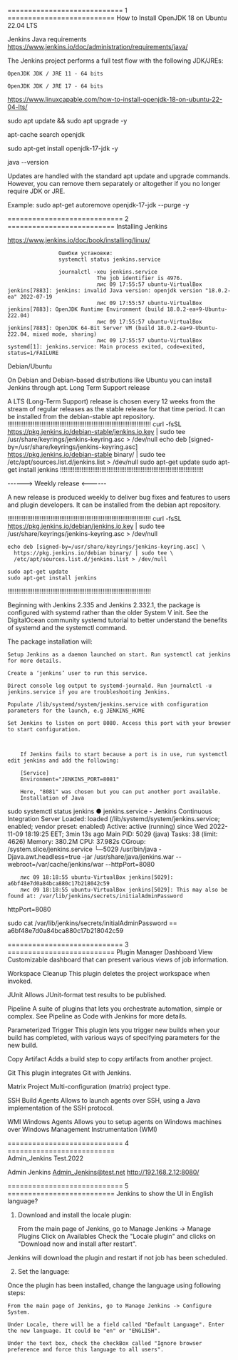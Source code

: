 ============================ 1 ==========================
	How to Install OpenJDK 18 on Ubuntu 22.04 LTS

Jenkins Java requirements 
https://www.jenkins.io/doc/administration/requirements/java/

The Jenkins project performs a full test flow with the following JDK/JREs:

    OpenJDK JDK / JRE 11 - 64 bits

    OpenJDK JDK / JRE 17 - 64 bits


https://www.linuxcapable.com/how-to-install-openjdk-18-on-ubuntu-22-04-lts/

sudo apt update && sudo apt upgrade -y

apt-cache search openjdk

sudo apt-get install openjdk-17-jdk -y

java --version

Updates are handled with the standard apt update and upgrade commands. 
However, you can remove them separately or altogether if you no longer require JDK or JRE.

Example:
sudo apt-get autoremove openjdk-17-jdk --purge -y

============================ 2 ==========================
			Installing Jenkins

https://www.jenkins.io/doc/book/installing/linux/

					Ошибки установки: 
					systemctl status jenkins.service

					journalctl -xeu jenkins.service
								The job identifier is 4976.
								лис 09 17:55:57 ubuntu-VirtualBox jenkins[7883]: jenkins: invalid Java version: openjdk version "18.0.2-ea" 2022-07-19
								лис 09 17:55:57 ubuntu-VirtualBox jenkins[7883]: OpenJDK Runtime Environment (build 18.0.2-ea+9-Ubuntu-222.04)
								лис 09 17:55:57 ubuntu-VirtualBox jenkins[7883]: OpenJDK 64-Bit Server VM (build 18.0.2-ea+9-Ubuntu-222.04, mixed mode, sharing)
								лис 09 17:55:57 ubuntu-VirtualBox systemd[1]: jenkins.service: Main process exited, code=exited, status=1/FAILURE

Debian/Ubuntu

On Debian and Debian-based distributions like Ubuntu you can install Jenkins through apt.
Long Term Support release

A LTS (Long-Term Support) release is chosen every 12 weeks from the stream of regular releases as the stable release for that time period. It can be installed from the debian-stable apt repository.
!!!!!!!!!!!!!!!!!!!!!!!!!!!!!!!!!!!!!!!!!!!!!!!!!!!!!!!!!!!!!!!!!!!!!!!!!!!!!!!!
	curl -fsSL https://pkg.jenkins.io/debian-stable/jenkins.io.key | sudo tee \
	  /usr/share/keyrings/jenkins-keyring.asc > /dev/null
	echo deb [signed-by=/usr/share/keyrings/jenkins-keyring.asc] \
	  https://pkg.jenkins.io/debian-stable binary/ | sudo tee \
	  /etc/apt/sources.list.d/jenkins.list > /dev/null
	sudo apt-get update
	sudo apt-get install jenkins
!!!!!!!!!!!!!!!!!!!!!!!!!!!!!!!!!!!!!!!!!!!!!!!!!!!!!!!!!!!!!!!!!!!!!!!!!!!!!!!!

------> Weekly release <------

A new release is produced weekly to deliver bug fixes and features to users and plugin developers. It can be installed from the debian apt repository.

!!!!!!!!!!!!!!!!!!!!!!!!!!!!!!!!!!!!!!!!!!!!!!!!!!!!!!!!!!!!!!!!!!!!!!!!!!!!!!!!
	curl -fsSL https://pkg.jenkins.io/debian/jenkins.io.key | sudo tee \
	  /usr/share/keyrings/jenkins-keyring.asc > /dev/null
	
	echo deb [signed-by=/usr/share/keyrings/jenkins-keyring.asc] \
	  https://pkg.jenkins.io/debian binary/ | sudo tee \
	  /etc/apt/sources.list.d/jenkins.list > /dev/null
	
	sudo apt-get update
	sudo apt-get install jenkins
!!!!!!!!!!!!!!!!!!!!!!!!!!!!!!!!!!!!!!!!!!!!!!!!!!!!!!!!!!!!!!!!!!!!!!!!!!!!!!!!

Beginning with Jenkins 2.335 and Jenkins 2.332.1, the package is configured with systemd rather than the older System V init. See the DigitalOcean community systemd tutorial to better understand the benefits of systemd and the systemctl command.

The package installation will:

    Setup Jenkins as a daemon launched on start. Run systemctl cat jenkins for more details.

    Create a ‘jenkins’ user to run this service.

    Direct console log output to systemd-journald. Run journalctl -u jenkins.service if you are troubleshooting Jenkins.

    Populate /lib/systemd/system/jenkins.service with configuration parameters for the launch, e.g JENKINS_HOME

    Set Jenkins to listen on port 8080. Access this port with your browser to start configuration.

	

		If Jenkins fails to start because a port is in use, run systemctl edit jenkins and add the following:

		[Service]
		Environment="JENKINS_PORT=8081"

		Here, "8081" was chosen but you can put another port available.
		Installation of Java

sudo systemctl status jenkins
		● jenkins.service - Jenkins Continuous Integration Server
			 Loaded: loaded (/lib/systemd/system/jenkins.service; enabled; vendor preset: enabled)
			 Active: active (running) since Wed 2022-11-09 18:19:25 EET; 3min 13s ago
		   Main PID: 5029 (java)
			  Tasks: 38 (limit: 4626)
			 Memory: 380.2M
				CPU: 37.982s
			 CGroup: /system.slice/jenkins.service
					 └─5029 /usr/bin/java -Djava.awt.headless=true -jar /usr/share/java/jenkins.war --webroot=/var/cache/jenkins/war --httpPort=8080

		лис 09 18:18:55 ubuntu-VirtualBox jenkins[5029]: a6bf48e7d0a84bca880c17b218042c59
		лис 09 18:18:55 ubuntu-VirtualBox jenkins[5029]: This may also be found at: /var/lib/jenkins/secrets/initialAdminPassword


httpPort=8080

sudo cat /var/lib/jenkins/secrets/initialAdminPassword == a6bf48e7d0a84bca880c17b218042c59

============================ 3 ==========================
					Plugin Manager
Dashboard 
	View Customizable dashboard that can present various views of job information. 

Workspace Cleanup 
	This plugin deletes the project workspace when invoked. 

JUnit 
	Allows JUnit-format test results to be published. 

Pipeline 
	A suite of plugins that lets you orchestrate automation, simple or complex. See Pipeline as Code with Jenkins for more details. 

Parameterized Trigger 
	This plugin lets you trigger new builds when your build has completed, with various ways of specifying parameters for the new build. 

Copy Artifact 
	Adds a build step to copy artifacts from another project. 

Git 
	This plugin integrates Git with Jenkins. 

Matrix Project 
	Multi-configuration (matrix) project type. 

SSH Build Agents 
	Allows to launch agents over SSH, using a Java implementation of the SSH protocol. 

WMI Windows Agents 
	Allows you to setup agents on Windows machines over Windows Management Instrumentation (WMI) 

============================ 4 ==========================	
Admin_Jenkins
Test.2022

Admin Jenkins
Admin_Jenkins@test.net
http://192.168.2.12:8080/

============================ 5 ==========================
		Jenkins to show the UI in English language?
		
1. Download and install the locale plugin:

    From the main page of Jenkins, go to Manage Jenkins -> Manage Plugins
    Click on Availables
    Check the "Locale plugin" and clicks on "Download now and install after restart".

Jenkins will download the plugin and restart if not job has been scheduled.

2. Set the language:

Once the plugin has been installed, change the language using following steps:

    From the main page of Jenkins, go to Manage Jenkins -> Configure System.

    Under Locale, there will be a field called "Default Language". Enter the new language. It could be "en" or "ENGLISH".

    Under the text box, check the checkBox called "Ignore browser preference and force this language to all users".
